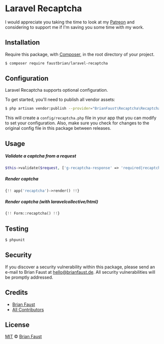 # Laravel Recaptcha

I would appreciate you taking the time to look at my [Patreon](https://www.patreon.com/faustbrian) and considering to support me if I'm saving you some time with my work.

## Installation

Require this package, with [Composer](https://getcomposer.org/), in the root directory of your project.

``` bash
$ composer require faustbrian/laravel-recaptcha
```

## Configuration

Laravel Recaptcha supports optional configuration.

To get started, you'll need to publish all vendor assets:

```bash
$ php artisan vendor:publish --provider="BrianFaust\Recaptcha\RecaptchaServiceProvider"
```

This will create a `config/recaptcha.php` file in your app that you can modify to set your configuration. Also, make sure you check for changes to the original config file in this package between releases.

## Usage

##### Validate a captcha from a request

``` php
$this->validate($request, ['g-recaptcha-response' => 'required|recaptcha']);
```

##### Render captcha

``` php
{!! app('recaptcha')->render() !!}
```

##### Render captcha *(with laravelcollective/html)*

``` php
{!! Form::recaptcha() !!}
```

## Testing

``` bash
$ phpunit
```

## Security

If you discover a security vulnerability within this package, please send an e-mail to Brian Faust at hello@brianfaust.de. All security vulnerabilities will be promptly addressed.

## Credits

- [Brian Faust](https://github.com/faustbrian)
- [All Contributors](../../contributors)

## License

[MIT](LICENSE) © [Brian Faust](https://brianfaust.de)
